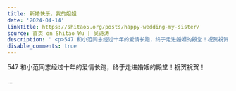```yaml
---
title: 新婚快乐，我的姐姐
date: '2024-04-14'
linkTitle: https://shitao5.org/posts/happy-wedding-my-sister/
source: 首页 on Shitao Wu | 吴诗涛
description: ' <p>547 和小范同志经过十年的爱情长跑，终于走进婚姻的殿堂！祝贺祝贺！</p>  ...'
disable_comments: true
---
```

 <p>547 和小范同志经过十年的爱情长跑，终于走进婚姻的殿堂！祝贺祝贺！</p>  ...